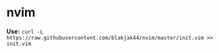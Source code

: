 # nvim

<b>Use:</b>
``curl -L https://raw.githubusercontent.com/blakjak44/nvim/master/init.vim >> init.vim``
